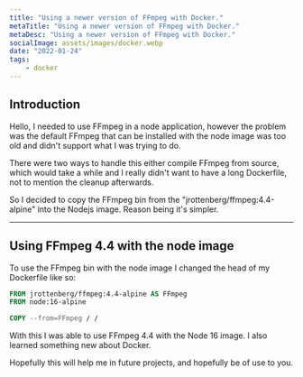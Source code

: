 ```yaml
---
title: "Using a newer version of FFmpeg with Docker."
metaTitle: "Using a newer version of FFmpeg with Docker."
metaDesc: "Using a newer version of FFmpeg with Docker."
socialImage: assets/images/docker.webp
date: "2022-01-24"
tags:
	- docker
---
```


## Introduction

Hello, I needed to use FFmpeg in a node application, however the problem was the default FFmpeg that can be installed with the node image was too old and didn't support what I was trying to do.

There were two ways to handle this either compile FFmpeg from source, which would take a while and I really didn't want to have a long Dockerfile, not to mention the cleanup afterwards.

So I decided to copy the FFmpeg bin from the "jrottenberg/ffmpeg:4.4-alpine" into the Nodejs image. Reason being it's simpler.

---

## Using FFmpeg 4.4 with the node image

To use the FFmpeg bin with the node image I changed the head of my Dockerfile like so:

```Dockerfile
FROM jrottenberg/ffmpeg:4.4-alpine AS FFmpeg
FROM node:16-alpine

COPY --from=FFmpeg / /
```

With this I was able to use FFmpeg 4.4 with the Node 16 image. 
I also learned something new about Docker. 

Hopefully this will help me in future projects, and hopefully be of use to you.
